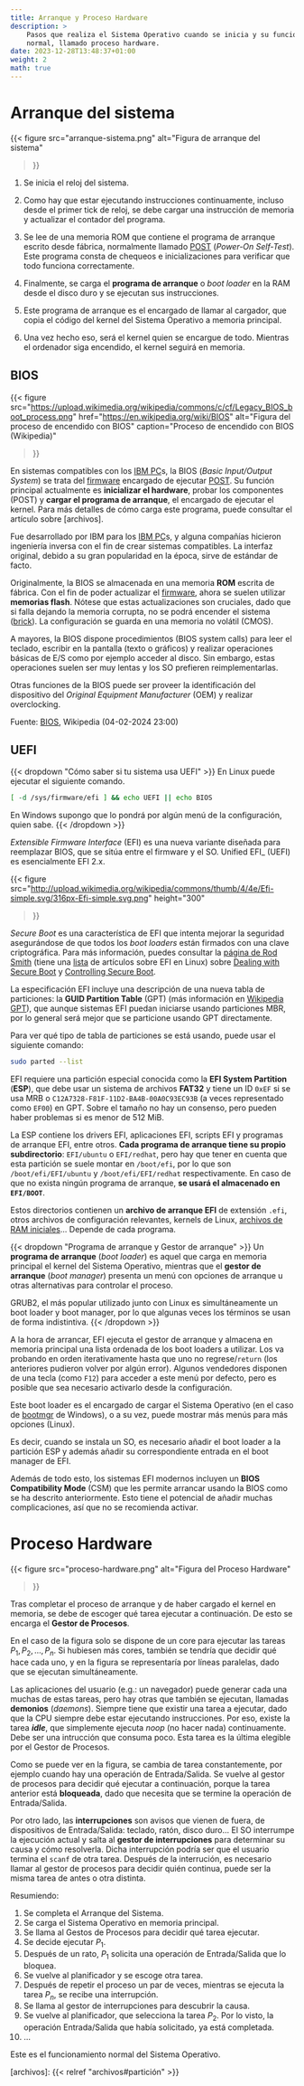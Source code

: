 ```yaml
---
title: Arranque y Proceso Hardware
description: >
    Pasos que realiza el Sistema Operativo cuando se inicia y su funcionamiento
    normal, llamado proceso hardware.
date: 2023-12-28T13:48:37+01:00
weight: 2
math: true
---
```


# Arranque del sistema

{{<
  figure
  src="arranque-sistema.png"
  alt="Figura de arranque del sistema"
>}}

1. Se inicia el reloj del sistema.

2. Como hay que estar ejecutando instrucciones continuamente, incluso desde el
   primer tick de reloj, se debe cargar una instrucción de memoria y actualizar
   el contador del programa.

3. Se lee de una memoria ROM que contiene el programa de arranque escrito desde
   fábrica, normalmente llamado [POST] (_Power-On Self-Test_). Este programa
   consta de chequeos e inicializaciones para verificar que todo funciona
   correctamente.

5. Finalmente, se carga el **programa de arranque** o _boot loader_ en la RAM
   desde el disco duro y se ejecutan sus instrucciones.

6. Este programa de arranque es el encargado de llamar al cargador, que copia el
   código del kernel del Sistema Operativo a memoria principal.

7. Una vez hecho eso, será el kernel quien se encargue de todo. Mientras el
   ordenador siga encendido, el kernel seguirá en memoria.

## BIOS

{{<
    figure
    src="https://upload.wikimedia.org/wikipedia/commons/c/cf/Legacy_BIOS_boot_process.png"
    href="https://en.wikipedia.org/wiki/BIOS"
    alt="Figura del proceso de encendido con BIOS"
    caption="Proceso de encendido con BIOS (Wikipedia)"
>}}

En sistemas compatibles con los [IBM PC]s, la BIOS (_Basic Input/Output System_)
se trata del [firmware] encargado de ejecutar [POST]. Su función principal
actualmente es **inicializar el hardware**, probar los componentes (POST)
y **cargar el programa de arranque**, el encargado de ejecutar el kernel.
Para más detalles de cómo carga este programa, puede consultar el artículo sobre
[archivos].

Fue desarrollado por IBM para los [IBM PC]s, y alguna compañías hicieron
ingeniería inversa con el fin de crear sistemas compatibles. La interfaz
original, debido a su gran popularidad en la época, sirve de estándar de facto.

Originalmente, la BIOS se almacenada en una memoria **ROM** escrita de fábrica.
Con el fin de poder actualizar el [firmware], ahora se suelen utilizar
**memorias flash**. Nótese que estas actualizaciones son cruciales, dado que si
falla dejando la memoria corrupta, no se podrá encender el sistema ([brick]). La
configuración se guarda en una memoria no volátil (CMOS).


A mayores, la BIOS dispone procedimientos (BIOS system calls) para leer el
teclado, escribir en la pantalla (texto o gráficos) y realizar operaciones
básicas de E/S como por ejemplo acceder al disco. Sin embargo, estas
operaciones suelen ser muy lentas y los SO prefieren reimplementarlas.

Otras funciones de la BIOS puede ser proveer la identificación del dispositivo
del _Original Equipment Manufacturer_ (OEM) y realizar overclocking.

Fuente: [BIOS](https://en.wikipedia.org/wiki/BIOS), Wikipedia (04-02-2024 23:00)

## UEFI

{{< dropdown "Cómo saber si tu sistema usa UEFI" >}}
En Linux puede ejecutar el siguiente comando.
```sh {linenos=false}
[ -d /sys/firmware/efi ] && echo UEFI || echo BIOS
```

En Windows supongo que lo pondrá por algún menú de la configuración, quien sabe.
{{< /dropdown >}}

_Extensible Firmware Interface_ (EFI) es una nueva variante diseñada para
reemplazar BIOS, que se sitúa entre el firmware y el SO. Unified EFI_ (UEFI) es
esencialmente EFI 2.x.

{{<
    figure
    src="http://upload.wikimedia.org/wikipedia/commons/thumb/4/4e/Efi-simple.svg/316px-Efi-simple.svg.png"
    height="300"
>}}

_Secure Boot_ es una característica de EFI que intenta mejorar la seguridad
asegurándose de que todos los _boot loaders_ están firmados con una clave
criptográfica. Para más información, puedes consultar la [página de Rod Smith]
(tiene una [lista] de artículos sobre EFI en Linux) sobre [Dealing with Secure
Boot] y [Controlling Secure Boot].

La especificación EFI incluye una descripción de una nueva tabla de particiones:
la **GUID Partition Table** (GPT) (más información en [Wikipedia GPT]), que
aunque sistemas EFI puedan iniciarse usando particiones MBR, por lo general será
mejor que se particione usando GPT directamente.

Para ver qué tipo de tabla de particiones se está usando, puede usar el
siguiente comando:

```sh {linenos=false}
sudo parted --list
```

EFI requiere una partición especial conocida como la **EFI System Partition**
(**ESP**), que debe usar un sistema de archivos **FAT32** y tiene un ID `0xEF`
si se usa MRB o `C12A7328-F81F-11D2-BA4B-00A0C93EC93B` (a veces representado
como `EF00`) en GPT. Sobre el tamaño no hay un consenso, pero pueden haber
problemas si es menor de 512 MiB.

La ESP contiene los drivers EFI, aplicaciones EFI, scripts EFI y programas de
arranque EFI, entre otros. **Cada programa de arranque tiene su propio
subdirectorio**: `EFI/ubuntu` o `EFI/redhat`, pero hay que tener en cuenta que
esta partición se suele montar en `/boot/efi`, por lo que son
`/boot/efi/EFI/ubuntu` y `/boot/efi/EFI/redhat` respectivamente. En caso de que
no exista ningún programa de arranque, **se usará el almacenado en `EFI/BOOT`**.

Estos directorios contienen un **archivo de arranque EFI** de extensión `.efi`,
otros archivos de configuración relevantes, kernels de Linux, [archivos de RAM
iniciales]... Depende de cada programa.

{{< dropdown "Programa de arranque y Gestor de arranque" >}}
Un **programa de arranque** (_boot loader_) es aquel que carga en memoria
principal el kernel del Sistema Operativo, mientras que el **gestor de
arranque** (_boot manager_) presenta un menú con opciones de arranque u otras
alternativas para controlar el proceso.

GRUB2, el más popular utilizado junto con Linux es simultáneamente un boot
loader y boot manager, por lo que algunas veces los términos se usan de forma
indistintiva.
{{< /dropdown >}}

A la hora de arrancar, EFI ejecuta el gestor de arranque y almacena en memoria
principal una lista ordenada de los boot loaders a utilizar. Los va probando en
orden iterativamente hasta que uno no regrese/`return` (los anteriores pudieron
volver por algún error). Algunos vendedores disponen de una tecla (como `F12`)
para acceder a este menú por defecto, pero es posible que sea necesario
activarlo desde la configuración.

Este boot loader es el encargado de cargar el Sistema Operativo (en el caso de
[bootmgr] de Windows), o a su vez, puede mostrar más menús para más opciones
(Linux).

Es decir, cuando se instala un SO, es necesario añadir el boot loader a la
partición ESP y además añadir su correspondiente entrada en el boot manager de
EFI.

Además de todo esto, los sistemas EFI modernos incluyen un **BIOS Compatibility
Mode** (CSM) que les permite arrancar usando la BIOS como se ha descrito
anteriormente. Esto tiene el potencial de añadir muchas complicaciones, así que
no se recomienda activar.

[TODO]: http://www.rodsbooks.com/efi-bootloaders/principles.html

[TODO]: https://en.wikipedia.org/wiki/UEFI
[TODO]: https://en.wikipedia.org/wiki/EFI_system_partition

[TODO]: https://en.wikipedia.org/wiki/Windows_Boot_Manager
[TODO]: https://en.wikipedia.org/wiki/Booting_process_of_Windows
[TODO]: https://en.wikipedia.org/wiki/GNU_GRUB
[TODO]: https://en.wikipedia.org/wiki/Booting_process_of_Linux

# Proceso Hardware

{{<
  figure
  src="proceso-hardware.png"
  alt="Figura del Proceso Hardware"
>}}

Tras completar el proceso de arranque y de haber cargado el kernel en memoria,
se debe de escoger qué tarea ejecutar a continuación. De esto se encarga el
**Gestor de Procesos**.

En el caso de la figura solo se dispone de un core para ejecutar las tareas
$P_1, P_2, \ldots, P_n$. Si hubiesen más cores, también se tendría que decidir
qué hace cada uno, y en la figura se representaría por líneas paralelas, dado
que se ejecutan simultáneamente.

Las aplicaciones del usuario (e.g.: un navegador) puede generar cada una muchas
de estas tareas, pero hay otras que también se ejecutan, llamadas **demonios**
(_daemons_). Siempre tiene que existir una tarea a ejecutar, dado que la CPU
siempre debe estar ejecutando instrucciones. Por eso, existe la tarea
_**idle**_, que simplemente ejecuta _noop_ (no hacer nada) continuamente. Debe
ser una intrucción que consuma poco. Esta tarea es la última elegible por el
Gestor de Procesos.

Como se puede ver en la figura, se cambia de tarea constantemente, por ejemplo
cuando hay una operación de Entrada/Salida. Se vuelve al gestor de procesos para
decidir qué ejecutar a continuación, porque la tarea anterior está
**bloqueada**, dado que necesita que se termine la operación de Entrada/Salida.

Por otro lado, las **interrupciones** son avisos que vienen de fuera, de
dispositivos de Entrada/Salida: teclado, ratón, disco duro... El SO interrumpe
la ejecución actual y salta al **gestor de interrupciones** para determinar su
causa y cómo resolverla. Dicha interrupción podría ser que el usuario termina el
`scanf` de otra tarea. Después de la interrución, es necesario llamar al gestor
de procesos para decidir quién continua, puede ser la misma tarea de antes
o otra distinta.

Resumiendo:

 1. Se completa el Arranque del Sistema.
 2. Se carga el Sistema Operativo en memoria principal.
 3. Se llama al Gestos de Procesos para decidir qué tarea ejecutar.
 4. Se decide ejecutar $P_1$.
 5. Después de un rato, $P_1$ solicita una operación de Entrada/Salida que lo
    bloquea.
 6. Se vuelve al planificador y se escoge otra tarea.
 8. Después de repetir el proceso un par de veces, mientras se ejecuta la tarea
    $P_n$, se recibe una interrupción.
 9. Se llama al gestor de interrupciones para descubrir la causa.
10. Se vuelve al planificador, que selecciona la tarea $P_2$. Por lo visto, la
    operación Entrada/Salida que había solicitado, ya está completada.
11. ...

Este es el funcionamiento normal del Sistema Operativo.

[POST]:     https://en.wikipedia.org/wiki/Power-on_self-test
[IBM PC]:   https://en.wikipedia.org/wiki/IBM_Personal_Computer
[firmware]: https://en.wikipedia.org/wiki/Firmware
[brick]:    https://en.wikipedia.org/wiki/Brick_(electronics)

[página de Rod Smith]:       http://www.rodsbooks.com
[lista]:                     http://www.rodsbooks.com/efi-bootloaders/index.html
[Dealing with Secure Boot]:  http://www.rodsbooks.com/efi-bootloaders/secureboot.html
[Controlling Secure Boot]:   http://www.rodsbooks.com/efi-bootloaders/controlling-sb.html
[Wikipedia GPT]:             https://en.wikipedia.org/wiki/GUID_Partition_Table
[archivos de RAM iniciales]: https://en.wikipedia.org/wiki/Initial_ramdisk
[bootmgr]:                   https://en.wikipedia.org/wiki/Windows_Boot_Manager

[archivos]: {{< relref "archivos#partición" >}}
